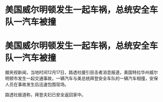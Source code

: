 # 美国威尔明顿发生一起车祸，总统安全车队一汽车被撞

# 美国威尔明顿发生一起车祸，总统安全车队一汽车被撞

据央视新闻，当地时间12月17日，路透社援引目击者消息报道，美国特拉华州威尔明顿市发生一起交通事故，一辆汽车与美总统拜登安全车队的一辆汽车相撞，安保人员在事故发生后迅速包围现场。

路透社报道称，拜登夫妇已安全返回家中。

